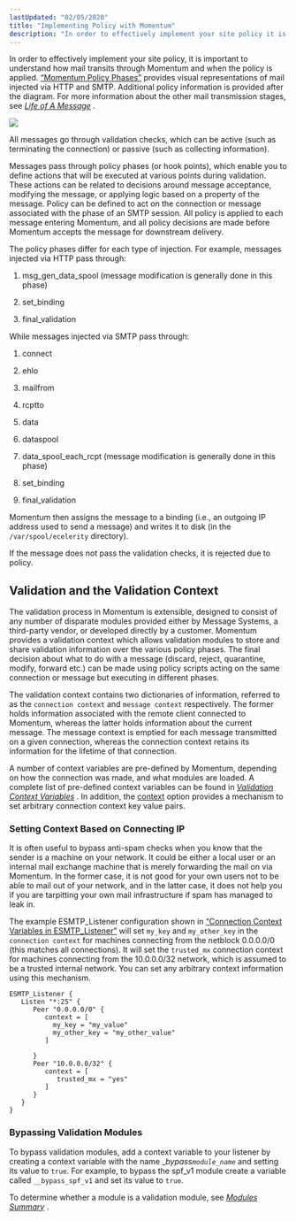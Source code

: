 ```yaml
---
lastUpdated: "02/05/2020"
title: "Implementing Policy with Momentum"
description: "In order to effectively implement your site policy it is important to understand how mail transits through Momentum and when the policy is applied Figure 62 1 Momentum Policy Phases provides visual representations of mail injected via HTTP and SMTP Additional policy information is provided after the diagram For more..."
---
```



<a name="idp6928064"></a> 

In order to effectively implement your site policy, it is important to understand how mail transits through Momentum and when the policy is applied. [“Momentum Policy Phases”](/momentum/4/4-policy#policy.flow-diagram) provides visual representations of mail injected via HTTP and SMTP. Additional policy information is provided after the diagram. For more information about the other mail transmission stages, see [*Life of A Message*](/momentum/4/loam) .

<a name="policy.flow-diagram"></a> 


![](images/policy_phases.png)

All messages go through validation checks, which can be active (such as terminating the connection) or passive (such as collecting information).

Messages pass through policy phases (or hook points), which enable you to define actions that will be executed at various points during validation. These actions can be related to decisions around message acceptance, modifying the message, or applying logic based on a property of the message. Policy can be defined to act on the connection or message associated with the phase of an SMTP session. All policy is applied to each message entering Momentum, and all policy decisions are made before Momentum accepts the message for downstream delivery.

The policy phases differ for each type of injection. For example, messages injected via HTTP pass through:

1.  msg_gen_data_spool (message modification is generally done in this phase)

2.  set_binding

3.  final_validation

While messages injected via SMTP pass through:

1.  connect

2.  ehlo

3.  mailfrom

4.  rcptto

5.  data

6.  dataspool

7.  data_spool_each_rcpt (message modification is generally done in this phase)

8.  set_binding

9.  final_validation

Momentum then assigns the message to a binding (i.e., an outgoing IP address used to send a message) and writes it to disk (in the `/var/spool/ecelerity` directory).

If the message does not pass the validation checks, it is rejected due to policy.

## <a name="policy.validation"></a> Validation and the Validation Context

The validation process in Momentum is extensible, designed to consist of any number of disparate modules provided either by Message Systems, a third-party vendor, or developed directly by a customer. Momentum provides a validation context which allows validation modules to store and share validation information over the various policy phases. The final decision about what to do with a message (discard, reject, quarantine, modify, forward etc.) can be made using policy scripts acting on the same connection or message but executing in different phases.

The validation context contains two dictionaries of information, referred to as the `connection context` and `message context` respectively. The former holds information associated with the remote client connected to Momentum, whereas the latter holds information about the current message. The message context is emptied for each message transmitted on a given connection, whereas the connection context retains its information for the lifetime of that connection.

A number of context variables are pre-defined by Momentum, depending on how the connection was made, and what modules are loaded. A complete list of pre-defined context variables can be found in [*Validation Context Variables*](/momentum/4/4-policy-context-variables) . In addition, the [context](/momentum/4/config/ref-context) option provides a mechanism to set arbitrary connection context key value pairs.

### <a name="policy.context-based-on-ip"></a> Setting Context Based on Connecting IP

It is often useful to bypass anti-spam checks when you know that the sender is a machine on your network. It could be either a local user or an internal mail exchange machine that is merely forwarding the mail on via Momentum. In the former case, it is not good for your own users not to be able to mail out of your network, and in the latter case, it does not help you if you are tarpitting your own mail infrastructure if spam has managed to leak in.

The example ESMTP_Listener configuration shown in [“Connection Context Variables in ESMTP_Listener”](/momentum/4/4-policy#policy.context-based-on-ip3.ex) will set `my_key` and `my_other_key` in the `connection context` for machines connecting from the netblock 0.0.0.0/0 (this matches all connections). It will set the `trusted_mx` connection context for machines connecting from the 10.0.0.0/32 network, which is assumed to be a trusted internal network. You can set any arbitrary context information using this mechanism.

<a name="policy.context-based-on-ip3.ex"></a> 


```
ESMTP_Listener {
   Listen "*:25" {
      Peer "0.0.0.0/0" {
         context = [
           my_key = "my_value"
           my_other_key = "my_other_value"
         ]

      }
      Peer "10.0.0.0/32" {
         context = [
            trusted_mx = "yes"
         ]
      }
   }
}
```

### <a name="policy.bypass"></a> Bypassing Validation Modules

To bypass validation modules, add a context variable to your listener by creating a context variable with the name __bypass_*`module_name`* and setting its value to `true`. For example, to bypass the spf_v1 module create a variable called `__bypass_spf_v1` and set its value to `true`.

To determine whether a module is a validation module, see [*Modules Summary*](/momentum/4/modules/summary-all-modules) .